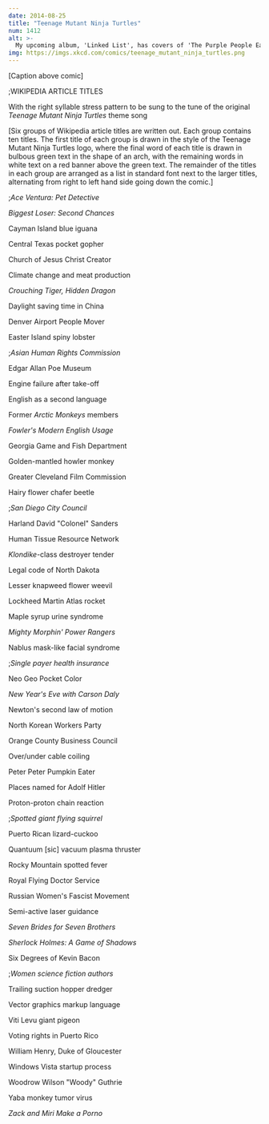 ```yaml
---
date: 2014-08-25
title: "Teenage Mutant Ninja Turtles"
num: 1412
alt: >-
  My upcoming album, 'Linked List', has covers of 'The Purple People Eater', the Ninja Turtles theme, 'Itsy Bitsy Teenie Weenie Yellow Polka Dot Bikini', and the Power Rangers theme, with every song played to the tune of the next.
img: https://imgs.xkcd.com/comics/teenage_mutant_ninja_turtles.png
---
```

[Caption above comic]

;WIKIPEDIA ARTICLE TITLES

With the right syllable stress pattern to be sung to the tune of the original *Teenage Mutant Ninja Turtles* theme song

[Six groups of Wikipedia article titles are written out. Each group contains ten titles. The first title of each group is drawn in the style of the Teenage Mutant Ninja Turtles logo, where the final word of each title is drawn in bulbous green text in the shape of an arch, with the remaining words in white text on a red banner above the green text. The remainder of the titles in each group are arranged as a list in standard font next to the larger titles, alternating from right to left hand side going down the comic.]

;*Ace Ventura: Pet Detective*

*Biggest Loser: Second Chances*

Cayman Island blue iguana

Central Texas pocket gopher

Church of Jesus Christ Creator

Climate change and meat production

*Crouching Tiger, Hidden Dragon*

Daylight saving time in China

Denver Airport People Mover

Easter Island spiny lobster

;*Asian Human Rights Commission*

Edgar Allan Poe Museum

Engine failure after take-off

English as a second language

Former *Arctic Monkeys* members

*Fowler's Modern English Usage*

Georgia Game and Fish Department

Golden-mantled howler monkey

Greater Cleveland Film Commission

Hairy flower chafer beetle

;*San Diego City Council*

Harland David "Colonel" Sanders

Human Tissue Resource Network

*Klondike*-class destroyer tender

Legal code of North Dakota

Lesser knapweed flower weevil

Lockheed Martin Atlas rocket

Maple syrup urine syndrome

*Mighty Morphin' Power Rangers*

Nablus mask-like facial syndrome

;*Single payer health insurance*

Neo Geo Pocket Color

*New Year's Eve with Carson Daly*

Newton's second law of motion

North Korean Workers Party

Orange County Business Council

Over/under cable coiling

Peter Peter Pumpkin Eater

Places named for Adolf Hitler

Proton-proton chain reaction

;*Spotted giant flying squirrel*

Puerto Rican lizard-cuckoo

Quantuum [sic] vacuum plasma thruster

Rocky Mountain spotted fever

Royal Flying Doctor Service

Russian Women's Fascist Movement

Semi-active laser guidance

*Seven Brides for Seven Brothers*

*Sherlock Holmes: A Game of Shadows*

Six Degrees of Kevin Bacon

;*Women science fiction authors*

Trailing suction hopper dredger

Vector graphics markup language

Viti Levu giant pigeon

Voting rights in Puerto Rico

William Henry, Duke of Gloucester

Windows Vista startup process

Woodrow Wilson "Woody" Guthrie

Yaba monkey tumor virus

*Zack and Miri Make a Porno*